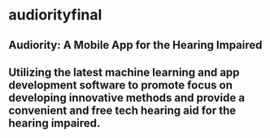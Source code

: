 # audiorityfinal
## Audiority: A Mobile App for the Hearing Impaired
## Utilizing the latest machine learning and app development software to promote focus on developing innovative methods and provide a convenient and free tech hearing aid for the hearing impaired.
